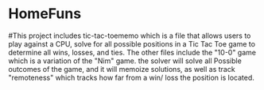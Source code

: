 # HomeFuns
#This project includes tic-tac-toememo which is a file that allows users to play against a CPU, solve for all possible positions in a Tic Tac Toe game 
to determine all wins, losses, and ties. The other files include the "10-0" game which is a variation of the "Nim" game. the solver will solve all 
Possible outcomes of the game, and it will memoize solutions, as well as track "remoteness" which tracks how far from a win/ loss the position is located.
